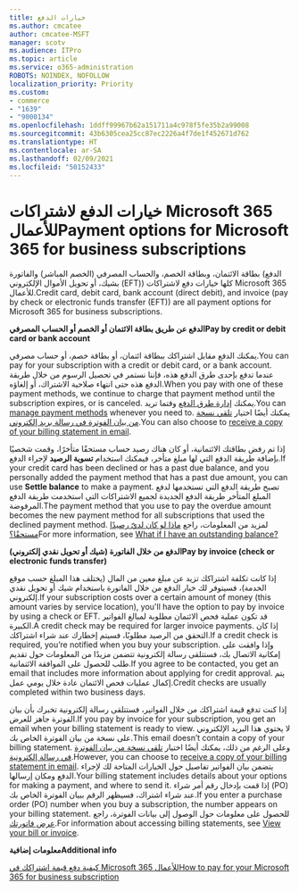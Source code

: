 ```yaml
---
title: خيارات الدفع
ms.author: cmcatee
author: cmcatee-MSFT
manager: scotv
ms.audience: ITPro
ms.topic: article
ms.service: o365-administration
ROBOTS: NOINDEX, NOFOLLOW
localization_priority: Priority
ms.custom:
- commerce
- "1639"
- "9000134"
ms.openlocfilehash: 1ddff99967b62a151711a4c978f5fe35b2a99008
ms.sourcegitcommit: 43b6305cea25cc87ec2226a4f7de1f452671d762
ms.translationtype: HT
ms.contentlocale: ar-SA
ms.lasthandoff: 02/09/2021
ms.locfileid: "50152433"
---
```

# <a name="payment-options-for-microsoft-365-for-business-subscriptions"></a><span data-ttu-id="57b21-102">خيارات الدفع لاشتراكات Microsoft 365 للأعمال</span><span class="sxs-lookup"><span data-stu-id="57b21-102">Payment options for Microsoft 365 for business subscriptions</span></span>
  
<span data-ttu-id="57b21-103">بطاقة الائتمان، وبطاقة الخصم، والحساب المصرفي (الخصم المباشر) والفاتورة (الدفع بشيك، أو تحويل الأموال الإلكتروني (EFT)) كلها خيارات دفع لاشتراكات Microsoft 365 للأعمال.</span><span class="sxs-lookup"><span data-stu-id="57b21-103">Credit card, debit card, bank account (direct debit), and invoice (pay by check or electronic funds transfer (EFT)) are all payment options for Microsoft 365 for business subscriptions.</span></span>
  
<span data-ttu-id="57b21-104">**الدفع عن طريق بطاقة الائتمان أو الخصم أو الحساب المصرفي**</span><span class="sxs-lookup"><span data-stu-id="57b21-104">**Pay by credit or debit card or bank account**</span></span>
  
<span data-ttu-id="57b21-105">يمكنك الدفع مقابل اشتراكك ببطاقة ائتمان، أو بطاقة خصم، أو حساب مصرفي.</span><span class="sxs-lookup"><span data-stu-id="57b21-105">You can pay for your subscription with a credit or debit card, or a bank account.</span></span> <span data-ttu-id="57b21-106">عندما تدفع بإحدى طرق الدفع هذه، فإننا نستمر في تحصيل الرسوم من خلال طريقة الدفع هذه حتى انتهاء صلاحية الاشتراك، أو إلغاؤه.</span><span class="sxs-lookup"><span data-stu-id="57b21-106">When you pay with one of these payment methods, we continue to charge that payment method until the subscription expires, or is canceled.</span></span> <span data-ttu-id="57b21-107">يمكنك [إدارة طرق الدفع](https://docs.microsoft.com/microsoft-365/commerce/billing-and-payments/manage-payment-methods) وقتما تريد.</span><span class="sxs-lookup"><span data-stu-id="57b21-107">You can [manage payment methods](https://docs.microsoft.com/microsoft-365/commerce/billing-and-payments/manage-payment-methods) whenever you need to.</span></span> <span data-ttu-id="57b21-108">يمكنك أيضًا اختيار [تلقي نسخة من بيان الفوترة في رسالة بريد إلكتروني](https://docs.microsoft.com/microsoft-365/commerce/billing-and-payments/view-your-bill-or-invoice#receive-a-copy-of-your-billing-statement-in-email).</span><span class="sxs-lookup"><span data-stu-id="57b21-108">You can also choose to [receive a copy of your billing statement in email](https://docs.microsoft.com/microsoft-365/commerce/billing-and-payments/view-your-bill-or-invoice#receive-a-copy-of-your-billing-statement-in-email).</span></span>

<span data-ttu-id="57b21-109">إذا تم رفض بطاقتك الائتمانية، أو كان هناك رصيد حساب مستحقًا متأخرًا، وقمت شخصيًا بإضافة طريقة الدفع التي لها مبلغ متأخر، فيمكنك استخدام **تسوية الرصيد** لإجراء الدفع.</span><span class="sxs-lookup"><span data-stu-id="57b21-109">If your credit card has been declined or has a past due balance, and you personally added the payment method that has a past due amount, you can use **Settle balance** to make a payment.</span></span> <span data-ttu-id="57b21-110">تصبح طريقة الدفع التي تستخدمها لدفع المبلغ المتأخر طريقة الدفع الجديدة لجميع الاشتراكات التي استخدمت طريقة الدفع المرفوضة.</span><span class="sxs-lookup"><span data-stu-id="57b21-110">The payment method that you use to pay the overdue amount becomes the new payment method for all subscriptions that used the declined payment method.</span></span> <span data-ttu-id="57b21-111">لمزيد من المعلومات، راجع [ماذا لو كان لديّ رصيدًا مستحقًا؟](https://docs.microsoft.com/microsoft-365/commerce/billing-and-payments/pay-for-your-subscription#what-if-i-have-an-outstanding-balance)</span><span class="sxs-lookup"><span data-stu-id="57b21-111">For more information, see [What if I have an outstanding balance?](https://docs.microsoft.com/microsoft-365/commerce/billing-and-payments/pay-for-your-subscription#what-if-i-have-an-outstanding-balance)</span></span>

<span data-ttu-id="57b21-112">**الدفع من خلال الفاتورة (شيك أو تحويل نقدي إلكتروني)**</span><span class="sxs-lookup"><span data-stu-id="57b21-112">**Pay by invoice (check or electronic funds transfer)**</span></span>
  
<span data-ttu-id="57b21-113">إذا كانت تكلفة اشتراكك تزيد عن مبلغ معين من المال (يختلف هذا المبلغ حسب موقع الخدمة)، فسيتوفر لك خيار الدفع من خلال الفاتورة باستخدام شيك أو تحويل نقدي إلكتروني.</span><span class="sxs-lookup"><span data-stu-id="57b21-113">If your subscription costs over a certain amount of money (this amount varies by service location), you'll have the option to pay by invoice by using a check or EFT.</span></span> <span data-ttu-id="57b21-114">قد تكون عملية فحص الائتمان مطلوبة لمبالغ الفواتير الكبيرة.</span><span class="sxs-lookup"><span data-stu-id="57b21-114">A credit check may be required for larger invoice payments.</span></span> <span data-ttu-id="57b21-115">إذا كان التحقق من الرصيد مطلوبًا، فسيتم إخطارك عند شراء اشتراكك.</span><span class="sxs-lookup"><span data-stu-id="57b21-115">If a credit check is required, you’re notified when you buy your subscription.</span></span> <span data-ttu-id="57b21-116">وإذا وافقت على إمكانية الاتصال بك، فستتلقى رسالة إلكترونية تتضمن مزيدًا من المعلومات حول تقديم طلب للحصول على الموافقة الائتمانية.</span><span class="sxs-lookup"><span data-stu-id="57b21-116">If you agree to be contacted, you get an email that includes more information about applying for credit approval.</span></span> <span data-ttu-id="57b21-117">يتم إكمال عمليات فحص الائتمان عادة خلال يومي عمل.</span><span class="sxs-lookup"><span data-stu-id="57b21-117">Credit checks are usually completed within two business days.</span></span>

<span data-ttu-id="57b21-118">إذا كنت تدفع قيمة اشتراكك من خلال الفواتير، فستتلقى رسالة إلكترونية تخبرك بأن بيان الفوترة جاهز للعرض.</span><span class="sxs-lookup"><span data-stu-id="57b21-118">If you pay by invoice for your subscription, you get an email when your billing statement is ready to view.</span></span> <span data-ttu-id="57b21-119">لا يحتوي هذا البريد الإلكتروني على نسخة من بيان الفوترة الخاص بك.</span><span class="sxs-lookup"><span data-stu-id="57b21-119">This email doesn’t contain a copy of your billing statement.</span></span> <span data-ttu-id="57b21-120">وعلى الرغم من ذلك، يمكنك أيضًا اختيار [تلقي نسخة من بيان الفوترة في رسالة إلكترونية](https://docs.microsoft.com/microsoft-365/commerce/billing-and-payments/view-your-bill-or-invoice#receive-a-copy-of-your-billing-statement-in-email).</span><span class="sxs-lookup"><span data-stu-id="57b21-120">However, you can choose to [receive a copy of your billing statement in email](https://docs.microsoft.com/microsoft-365/commerce/billing-and-payments/view-your-bill-or-invoice#receive-a-copy-of-your-billing-statement-in-email).</span></span> <span data-ttu-id="57b21-121">يتضمن بيان الفواتير تفاصيل حول الخيارات المتاحة لك لإجراء الدفع ومكان إرسالها.</span><span class="sxs-lookup"><span data-stu-id="57b21-121">Your billing statement includes details about your options for making a payment, and where to send it.</span></span> <span data-ttu-id="57b21-122">إذا قمت بإدخال رقم أمر شراء (PO) عند شراء اشتراك، فسيظهر الرقم ببيان الفوترة الخاص بك.</span><span class="sxs-lookup"><span data-stu-id="57b21-122">If you enter a purchase order (PO) number when you buy a subscription, the number appears on your billing statement.</span></span> <span data-ttu-id="57b21-123">للحصول على معلومات حول الوصول إلى بيانات الفوترة، راجع [عرض فاتورتك](https://docs.microsoft.com/microsoft-365/commerce/billing-and-payments/view-your-bill-or-invoice).</span><span class="sxs-lookup"><span data-stu-id="57b21-123">For information about accessing billing statements, see [View your bill or invoice](https://docs.microsoft.com/microsoft-365/commerce/billing-and-payments/view-your-bill-or-invoice).</span></span>
  
<span data-ttu-id="57b21-124">**معلومات إضافية**</span><span class="sxs-lookup"><span data-stu-id="57b21-124">**Additional info**</span></span>
  
[<span data-ttu-id="57b21-125">كيفية دفع قيمة اشتراكك في Microsoft 365 للأعمال</span><span class="sxs-lookup"><span data-stu-id="57b21-125">How to pay for your Microsoft 365 for business subscription</span></span>](https://docs.microsoft.com/microsoft-365/commerce/billing-and-payments/pay-for-your-subscription)